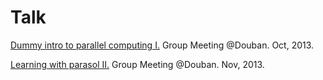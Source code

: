 Talk
====

[Dummy intro to parallel computing I.](http://xunzhangthu.org/talk/intro_parallel_computing/series1.html) Group Meeting @Douban. Oct, 2013.

[Learning with parasol II.](http://xunzhangthu.org/talk/learning_with_parasol/series2.html) Group Meeting @Douban. Nov, 2013.
